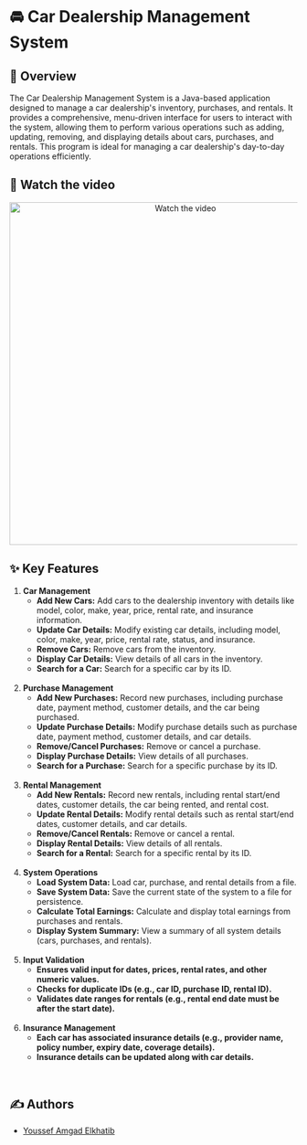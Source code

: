 <h1>🚘 Car Dealership Management System</h1>
<h2>📖 Overview</h2>
<p>The Car Dealership Management System is a Java-based application designed to manage a car dealership's inventory, purchases, and rentals. It provides a comprehensive, menu-driven interface for users to interact with the system, allowing them to perform various operations such as adding, updating, removing, and displaying details about cars, purchases, and rentals. This program is ideal for managing a car dealership's day-to-day operations efficiently.</p>

<h2>🎥 Watch the video</h2>
<p align="center">
  <a href="https://www.youtube.com/watch?v=UOt4hgVDt0c">
    <img src="https://www.mitsubishicars.com/content/dam/mitsubishi-motors-us/images/siteimages/become-a-dealer/2024-mitsubishi-dealer-vehicle-lineup.jpg" alt="Watch the video" width="600">
  </a>
</p>

<h2>✨ Key Features</h2>
<ol>
    <li><strong>Car Management</strong>
    </br>
        <ul>
            <li><strong>Add New Cars:</strong> Add cars to the dealership inventory with details like model, color, make, year, price, rental rate, and insurance information.</li>
            <li><strong>Update Car Details:</strong> Modify existing car details, including model, color, make, year, price, rental rate, status, and insurance.</li>
            <li><strong>Remove Cars:</strong> Remove cars from the inventory.</li>
            <li><strong>Display Car Details:</strong> View details of all cars in the inventory.</li>
            <li><strong>Search for a Car:</strong> Search for a specific car by its ID.</li>
        </ul>
    </li>
    </br>
    <li><strong>Purchase Management</strong>
    </br>
        <ul>
            <li><strong>Add New Purchases:</strong> Record new purchases, including purchase date, payment method, customer details, and the car being purchased.</li>
            <li><strong>Update Purchase Details:</strong> Modify purchase details such as purchase date, payment method, customer details, and car details.</li>
            <li><strong>Remove/Cancel Purchases:</strong> Remove or cancel a purchase.</li>
            <li><strong>Display Purchase Details:</strong> View details of all purchases.</li>
            <li><strong>Search for a Purchase:</strong> Search for a specific purchase by its ID.</li>
        </ul>
    </li>
    </br>
    <li><strong>Rental Management</strong>
    </br>
        <ul>
            <li><strong>Add New Rentals:</strong> Record new rentals, including rental start/end dates, customer details, the car being rented, and rental cost.</li>
            <li><strong>Update Rental Details:</strong> Modify rental details such as rental start/end dates, customer details, and car details.</li>
            <li><strong>Remove/Cancel Rentals:</strong> Remove or cancel a rental.</li>
            <li><strong>Display Rental Details:</strong> View details of all rentals.</li>
            <li><strong>Search for a Rental:</strong> Search for a specific rental by its ID.</li>
        </ul>
    </li>
    </br>
    <li><strong>
       System Operations
    </strong>
    </br>
<ul>
    <li><strong>Load System Data:</strong> Load car, purchase, and rental details from a file.</li>
    <li><strong>Save System Data:</strong> Save the current state of the system to a file for persistence.</li>
    <li><strong>Calculate Total Earnings:</strong> Calculate and display total earnings from purchases and rentals.</li>
    <li><strong>Display System Summary:</strong> View a summary of all system details (cars, purchases, and rentals).</li>
</ul> 
    </li>
    </br>    
<li>
    <strong>Input Validation</strong>
    </br>
    <ul>
    <li><strong>Ensures valid input for dates, prices, rental rates, and other numeric values.</strong></li>
    <li><strong>Checks for duplicate IDs (e.g., car ID, purchase ID, rental ID).</strong></li>
    <li><strong>Validates date ranges for rentals (e.g., rental end date must be after the start date).</strong></li>
    </ul>
</li>
    </br>
<li>
    <strong>Insurance Management</strong>
    </br>
    <ul>
    <li><strong>Each car has associated insurance details (e.g., provider name, policy number, expiry date, coverage details).</strong></li>
    <li><strong>Insurance details can be updated along with car details.</strong></li>
</ul>
</li>

</ol>

</br>
<h2>✍️ Authors</h2>

- [Youssef Amgad Elkhatib](https://github.com/Youssef-Amgad-Elkhatib)








